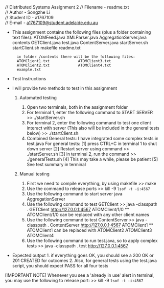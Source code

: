  //            Distributed Systems  Assignment 2
 //    Filename     -   readme.txt                    
 //    Author       -   Songzhe Li                          
 //    Student ID   -   a1767109                            
 //    E-mail       -   a1767109@student.adelaide.edu.au    

* This assignment contains the following files (plus a folder containing text files):
        ATOMFeed.java	            XMLParser.java
        AggregationServer.java		contents
		GETClient.java  			test.java
        ContentServer.java		    startServer.sh
        startClient.sh              makefile
        readme.txt

        in folder /contents there will be the following files:
        ATOMClient1.txt	            ATOMClient3.txt
        ATOMClient2.txt	            ATOMClient4.txt
        example.txt


* Test Instructions
 -   I will provide two methods to test in this assignment
        1. Automated testing
            1. Open two terminals, both in the assignment folder
            2. For terminal 1, enter the following command to START SERVER
                    >> ./startServer.sh
            3. For terminal 2, enter the following command to test one client interact with server
               (This also will be included in the general tests below)
                    >> ./startClient.sh
            4. Combined General tests: I have integrated some complex tests in test.java
               For general tests:
                    [1] press CTRL+C in terminal 1 to shut down server
                    [2] Restart server using command >> ./startServer.sh
                    [3] In terminal 2, run the command >> ./generalTests.sh
                    [4] This may take a while, please be patient
                    [5] See test summary in terminal

        2. Manual testing
            1. First we need to compile everything, by using makefile
                    >> make
            2. Use the command to release ports
                    >> kill -9 `lsof -t -i:4567`
            3. Use the following command to start server
                    java AggregationServer
            4. Use the following command to test GETClient
                    >> java -classpath . GETClient http://127.0.0.1:4567 ATOMClient/1/0
                        ** ATOMClient/1/0 can be replaced with any other client names
            5. Use the following command to test ContentServer
                    >> java -classpath . ContentServer http://127.0.0.1:4567 ATOMClient1
                        ** ATOMClient1 can be replaced with ATOMClient2 ATOMClient3 ATOMClient4
            6. Use the following command to run test.java, so to apply complex tests
                    >> java -classpath . test http://127.0.0.1:4567



 * Expected output
                  1. if everything goes OK, you should see a 200 OK or 201 CREATED for outcomes
                  2. Also, for general tests using the test.java script, you should expect PASS
                  for all four tests

 [IMPORTANT NOTE] Whenever you see a 'already in use' alert in terminal, you may use the following
                  to release port: >> kill -9 `lsof -t -i:4567`
